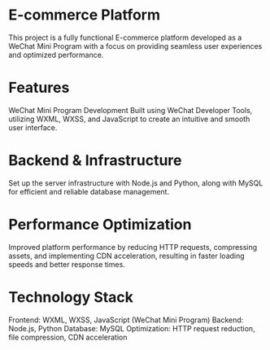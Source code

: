 # E-commerce Platform
This project is a fully functional E-commerce platform developed as a WeChat Mini Program with a focus on providing seamless user experiences and optimized performance.

# Features
WeChat Mini Program Development
Built using WeChat Developer Tools, utilizing WXML, WXSS, and JavaScript to create an intuitive and smooth user interface.

# Backend & Infrastructure
Set up the server infrastructure with Node.js and Python, along with MySQL for efficient and reliable database management.

# Performance Optimization
Improved platform performance by reducing HTTP requests, compressing assets, and implementing CDN acceleration, resulting in faster loading speeds and better response times.

# Technology Stack
Frontend: WXML, WXSS, JavaScript (WeChat Mini Program)
Backend: Node.js, Python
Database: MySQL
Optimization: HTTP request reduction, file compression, CDN acceleration

 

